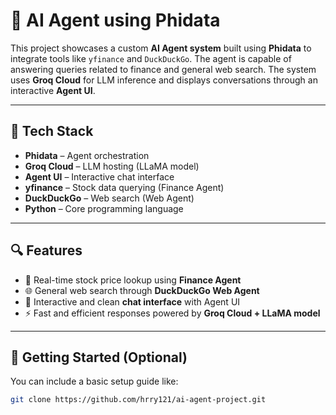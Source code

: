 # 🤖 AI Agent using Phidata

This project showcases a custom **AI Agent system** built using **Phidata** to integrate tools like `yfinance` and `DuckDuckGo`. The agent is capable of answering queries related to finance and general web search. The system uses **Groq Cloud** for LLM inference and displays conversations through an interactive **Agent UI**.

---

## 🧰 Tech Stack

- **Phidata** – Agent orchestration  
- **Groq Cloud** – LLM hosting (LLaMA model)  
- **Agent UI** – Interactive chat interface  
- **yfinance** – Stock data querying (Finance Agent)  
- **DuckDuckGo** – Web search (Web Agent)  
- **Python** – Core programming language  

---

## 🔍 Features

- 🔎 Real-time stock price lookup using **Finance Agent**  
- 🌐 General web search through **DuckDuckGo Web Agent**  
- 💬 Interactive and clean **chat interface** with Agent UI  
- ⚡ Fast and efficient responses powered by **Groq Cloud + LLaMA model**

---

## 🚀 Getting Started (Optional)

You can include a basic setup guide like:

```bash
git clone https://github.com/hrry121/ai-agent-project.git

